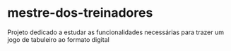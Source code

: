 # mestre-dos-treinadores

Projeto dedicado a estudar as funcionalidades necessárias para trazer um jogo de tabuleiro ao formato digital
